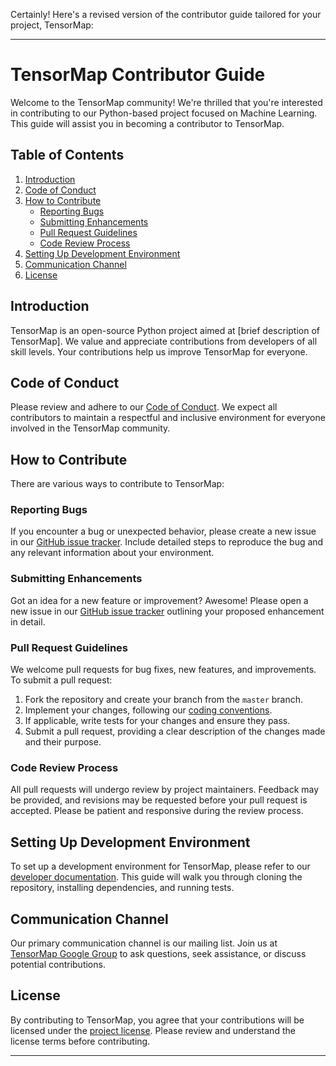 Certainly! Here's a revised version of the contributor guide tailored for your project, TensorMap:

---

# TensorMap Contributor Guide

Welcome to the TensorMap community! We're thrilled that you're interested in contributing to our Python-based project focused on Machine Learning. This guide will assist you in becoming a contributor to TensorMap.

## Table of Contents

1. [Introduction](#introduction)
2. [Code of Conduct](#code-of-conduct)
3. [How to Contribute](#how-to-contribute)
   - [Reporting Bugs](#reporting-bugs)
   - [Submitting Enhancements](#submitting-enhancements)
   - [Pull Request Guidelines](#pull-request-guidelines)
   - [Code Review Process](#code-review-process)
4. [Setting Up Development Environment](#setting-up-development-environment)
5. [Communication Channel](#communication-channel)
6. [License](#license)

## Introduction

TensorMap is an open-source Python project aimed at [brief description of TensorMap]. We value and appreciate contributions from developers of all skill levels. Your contributions help us improve TensorMap for everyone.

## Code of Conduct

Please review and adhere to our [Code of Conduct](link-to-code-of-conduct). We expect all contributors to maintain a respectful and inclusive environment for everyone involved in the TensorMap community.

## How to Contribute

There are various ways to contribute to TensorMap:

### Reporting Bugs

If you encounter a bug or unexpected behavior, please create a new issue in our [GitHub issue tracker](link-to-github-issues). Include detailed steps to reproduce the bug and any relevant information about your environment.

### Submitting Enhancements

Got an idea for a new feature or improvement? Awesome! Please open a new issue in our [GitHub issue tracker](link-to-github-issues) outlining your proposed enhancement in detail.

### Pull Request Guidelines

We welcome pull requests for bug fixes, new features, and improvements. To submit a pull request:

1. Fork the repository and create your branch from the `master` branch.
2. Implement your changes, following our [coding conventions](link-to-coding-conventions).
3. If applicable, write tests for your changes and ensure they pass.
4. Submit a pull request, providing a clear description of the changes made and their purpose.

### Code Review Process

All pull requests will undergo review by project maintainers. Feedback may be provided, and revisions may be requested before your pull request is accepted. Please be patient and responsive during the review process.

## Setting Up Development Environment

To set up a development environment for TensorMap, please refer to our [developer documentation](link-to-developer-docs). This guide will walk you through cloning the repository, installing dependencies, and running tests.

## Communication Channel

Our primary communication channel is our mailing list. Join us at [TensorMap Google Group](https://groups.google.com/g/score-community) to ask questions, seek assistance, or discuss potential contributions.
## License

By contributing to TensorMap, you agree that your contributions will be licensed under the [project license](link-to-license). Please review and understand the license terms before contributing.

---